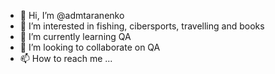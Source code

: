 - 👋 Hi, I’m @admtaranenko
- 👀 I’m interested in fishing, cibersports, travelling and books
- 🌱 I’m currently learning QA
- 💞️ I’m looking to collaborate on QA
- 📫 How to reach me ...

<!---
admtaranenko/admtaranenko is a ✨ special ✨ repository because its `README.md` (this file) appears on your GitHub profile.
You can click the Preview link to take a look at your changes.
--->
